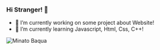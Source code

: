 ### Hi Stranger! 👋

- 🔭 I’m currently working on some project about Website!
- 🌱 I’m currently learning Javascript, Html, Css, C++!



![Minato Baqua](https://pbs.twimg.com/media/EP3APYeX4AAFUJQ?format=jpg&name=360x360)
